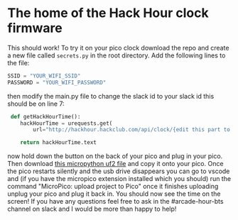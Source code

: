 # The home of the Hack Hour clock firmware

This should work! To try it on your pico clock download the repo and create a new file called `secrets.py` in the root directory. Add the following lines to the file:

```python
SSID = "YOUR_WIFI_SSID"
PASSWORD = "YOUR_WIFI_PASSWORD"
```

then modify the main.py file to change the slack id to your slack id this should be on line 7:

```python
 def getHackHourTime():
    hackHourTime = urequests.get(
        url="http://hackhour.hackclub.com/api/clock/{edit this part to your slack id}")

    return hackHourTime.text
```

now hold down the button on the back of your pico and plug in your pico. Then download [this micropython uf2 file](https://micropython.org/resources/firmware/RPI_PICO_W-20240602-v1.23.0.uf2) and copy it onto your pico. Once the pico restarts silently and the usb drive disappears you can go to vscode and (if you have the micropico extension installed which you should) run the command "MicroPico: upload project to Pico" once it finishes uploading unplug your pico and plug it back in. You should now see the time on the screen! If you have any questions feel free to ask in the #arcade-hour-bts channel on slack and I would be more than happy to help! 
